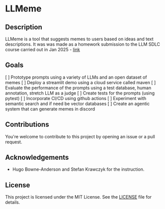 # LLMeme

## Description

LLMeme is a tool that suggests memes to users based on ideas and text descriptions. It was was made as a homework submission to the LLM SDLC course carried out in Jan 2025 - [link](https://maven.com/hugo-stefan/building-llm-apps-ds-and-swe-from-first-principles)

## Goals
[ ] Prototype prompts using a variety of LLMs and an open dataset of memes
[ ] Deploy a streamlit demo using a cloud service called maven
[ ] Evaluate the performance of the prompts using a test database, human annotation, stretch LLM as a judge
[ ] Create tests for the prompts (using pytest)
[ ] Incorporate CI/CD using github actions
[ ] Experiment with semantic search and if need be vector databases
[ ] Create an agentic system that can generate memes in discord

## Contributions
You're welcome to contribute to this project by opening an issue or a pull request.

## Acknowledgements
- Hugo Bowne-Anderson and Stefan Krawczyk for the instruction.

## License
This project is licensed under the MIT License. See the [LICENSE](LICENSE) file for details.